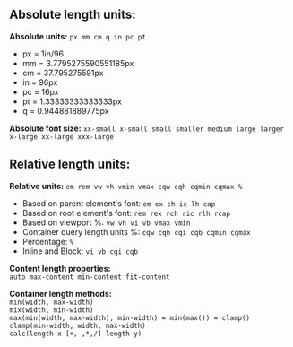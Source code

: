 ## Absolute length units:
 **Absolute units:** `px mm cm q in pc pt`

 * px = 1in/96
 * mm = 3.7795275590551185px
 * cm = 37.795275591px
 * in = 96px
 * pc = 16px
 * pt = 1.33333333333333px
 * q = 0.944881889775px

 **Absolute font size:**
  `xx-small x-small small smaller medium large larger x-large xx-large xxx-large`

## Relative length units:
 **Relative units:** `em rem vw vh vmin vmax cqw cqh cqmin cqmax %`

  * Based on parent element's font: `em ex ch ic lh cap`
  * Based on root element's font: `rem rex rch ric rlh rcap`
  * Based on viewport %: `vw vh vi vb vmax vmin`
  * Container query length units %: `cqw cqh cqi cqb cqmin cqmax`
  * Percentage: `%`
  * Inline and Block: `vi vb cqi cqb`

**Content length properties:**\
  `auto max-content min-content fit-content`
  
**Container length methods:**\
  `min(width, max-width)`\
  `mix(width, min-width)`\
  `max(min(width, max-width), min-width) = min(max()) = clamp()`\
  `clamp(min-width, width, max-width)`\
  `calc(length-x [+,-,*,/] length-y)`
